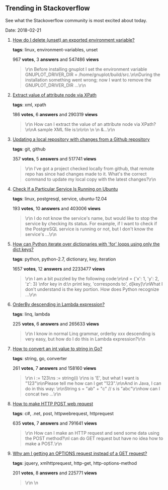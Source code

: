 ## Trending in Stackoverflow

See what the Stackoverflow community is most excited about today.

Date: 2018-02-21


1. [How do I delete (unset) an exported environment variable?](https://stackoverflow.com/questions/6877727/how-do-i-delete-unset-an-exported-environment-variable)

    **tags**: linux, environment-variables, unset
            
    967 **votes**, 3 **answers** and 547486 **views**

    > \r\n            Before installing gnuplot I set the environment variable GNUPLOT_DRIVER_DIR = /home/gnuplot/build/src.\n\nDuring the installation something went wrong; now I want to remove the GNUPLOT_DRIVER_DIR ...\r\n        

    
2. [Extract value of attribute node via XPath](https://stackoverflow.com/questions/4835891/extract-value-of-attribute-node-via-xpath)

    **tags**: xml, xpath
            
    186 **votes**, 6 **answers** and 290319 **views**

    > \r\n            How can I extract the value of an attribute node via XPath?\n\nA sample XML file is:\n\n<parents name='Parents'>\n  <Parent id='1' name='Parent_1'>\n    <Children name='Children'>\n      &...\r\n        

    
3. [Updating a local repository with changes from a Github repository](https://stackoverflow.com/questions/1443210/updating-a-local-repository-with-changes-from-a-github-repository)

    **tags**: git, github
            
    357 **votes**, 5 **answers** and 517741 **views**

    > \r\n            I've got a project checked locally from github, that remote repo has since had changes made to it. What's the correct command to update my local copy with the latest changes?\r\n        

    
4. [Check If a Particular Service Is Running on Ubuntu](https://stackoverflow.com/questions/18721149/check-if-a-particular-service-is-running-on-ubuntu)

    **tags**: linux, postgresql, service, ubuntu-12.04
            
    193 **votes**, 10 **answers** and 403006 **views**

    > \r\n            I do not know the service's name, but would like to stop the service by checking its status. For example, if I want to check if the PostgreSQL service is running or not, but I don't know the service's ...\r\n        

    
5. [How can Python iterate over dictionaries with 'for' loops using only the dict keys?](https://stackoverflow.com/questions/3294889/how-can-python-iterate-over-dictionaries-with-for-loops-using-only-the-dict-ke)

    **tags**: python, python-2.7, dictionary, key, iteration
            
    1657 **votes**, 12 **answers** and 2233477 **views**

    > \r\n            I am a bit puzzled by the following code:\n\nd = {'x': 1, 'y': 2, 'z': 3} \nfor key in d:\n    print key, 'corresponds to', d[key]\r\nWhat I don't understand is the key portion. How does Python recognize ...\r\n        

    
6. [OrderBy descending in Lambda expression?](https://stackoverflow.com/questions/1635497/orderby-descending-in-lambda-expression)

    **tags**: linq, lambda
            
    225 **votes**, 6 **answers** and 265633 **views**

    > \r\n            I know in normal Linq grammar, orderby xxx descending is very easy, but how do I do this in Lambda expression?\r\n        

    
7. [How to convert an int value to string in Go?](https://stackoverflow.com/questions/10105935/how-to-convert-an-int-value-to-string-in-go)

    **tags**: string, go, converter
            
    261 **votes**, 7 **answers** and 158160 **views**

    > \r\n            i := 123\ns := string(i) \r\ns is 'E', but what I want is "123"\n\nPlease tell me how can I get "123".\n\nAnd in Java, I can do in this way: \n\nString s = "ab" + "c"  // s is "abc"\r\nhow can I concat two ...\r\n        

    
8. [How to make HTTP POST web request](https://stackoverflow.com/questions/4015324/how-to-make-http-post-web-request)

    **tags**: c#, .net, post, httpwebrequest, httprequest
            
    635 **votes**, 7 **answers** and 791641 **views**

    > \r\n            How can I make an HTTP request and send some data using the POST method?\nI can do GET request but have no idea how to make a POST.\r\n        

    
9. [Why am I getting an OPTIONS request instead of a GET request?](https://stackoverflow.com/questions/1256593/why-am-i-getting-an-options-request-instead-of-a-get-request)

    **tags**: jquery, xmlhttprequest, http-get, http-options-method
            
    201 **votes**, 8 **answers** and 225771 **views**

    > \r\n            <script src="http://ajax.googleapis.com/ajax/libs/jquery/1.3.2/jquery.js" type="text/javascript"></script>\n<script>\n$.get("http://example.com/", function(data) {\n     alert(data);\n});...\r\n        

    
10. [Access environment variables from Python](https://stackoverflow.com/questions/4906977/access-environment-variables-from-python)

    **tags**: python, environment-variables
            
    1093 **votes**, 8 **answers** and 890879 **views**

    > \r\n            I set an environment variable that I want to access in my Python application.  How do I get this value?\r\n        

    